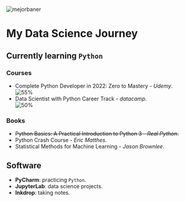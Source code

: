 ![mejorbaner](https://user-images.githubusercontent.com/106767807/171733402-2f997c5d-6137-41d4-9809-b92d11cbfc06.PNG)

# My Data Science Journey

## Currently learning `Python`

### Courses
* Complete Python Developer in 2022: Zero to Mastery - _Udemy_.  
![55%](https://progress-bar.dev/55)
* Data Scientist with Python Career Track - _datacamp_.  
![50%](https://progress-bar.dev/50) 

### Books
* ~~Python Basics: A Practical Introduction to Python 3 - _Real Python_.~~
* Python Crash Course - _Eric Matthes_.
* Statistical Methods for Machine Learning - _Jason Brownlee_.

## Software
* **PyCharm**: practicing `Python`.
* **JupyterLab**: data science projects.
* **Inkdrop**: taking notes.



